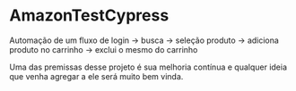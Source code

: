 # AmazonTestCypress

Automação de um fluxo de login -> busca -> seleção produto -> adiciona produto no carrinho -> exclui o mesmo do carrinho

Uma das premissas desse projeto é sua melhoria contínua e qualquer ideia que venha agregar a ele será muito bem vinda.
